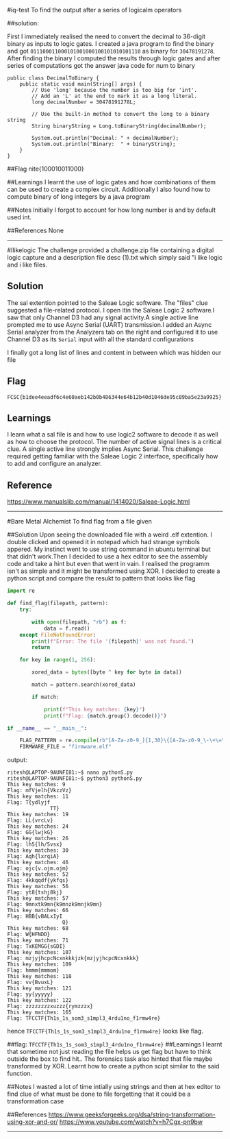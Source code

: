 #iq-test
To find the output after a series of logicalm operators

##solution: 

First I immediately realised the need to convert the decimal to 36-digit binary as inputs to logic gates. I created a java program to find the binary and got `011100011000101001000100101010101110` as binary for `30478191278`. 
After finding the binary I computed the results through logic gates and after series of computations got the answer
java code for num to binary
```
public class DecimalToBinary {
    public static void main(String[] args) {
        // Use 'long' because the number is too big for 'int'.
        // Add an 'L' at the end to mark it as a long literal.
        long decimalNumber = 30478191278L;

        // Use the built-in method to convert the long to a binary string
        String binaryString = Long.toBinaryString(decimalNumber);

        System.out.println("Decimal: " + decimalNumber);
        System.out.println("Binary:  " + binaryString);
    }
}
```

##Flag
nite{100010011000}

##Learnings
I learnt the use of logic gates and how combinations of them can be used to create a complex circuit. Additionally I also found how to compute binary of long integers by a java program

##Notes
Initially I forgot to account for how long number is and by default used int.

##References
None

-------------------------------------------------------------------------------------------------------------------------

#Ilikelogic
The challenge provided a challenge.zip file containing a digital logic capture and a description file desc (1).txt which simply said "i like logic and i like files.

## Solution
The sal extention pointed to the Saleae Logic software. The "files" clue suggested a file-related protocol. I open itin the Saleae Logic 2 software.I saw that only Channel D3 had any signal activity.A single active line prompted me to use Async Serial (UART) transmission.I added an Async Serial analyzer from the Analyzers tab on the right and configured it to use Channel D3 as its `Serial` input with all the standard configurations

I finally got a long list of lines and content in between which was hidden our file

## Flag
`FCSC{b1dee4eeadf6c4e60aeb142b0b486344e64b12b40d1046de95c89ba5e23a9925}`

## Learnings
I learn what a sal file is and how to use logic2 software to decode it as well as how to choose the protocol. The number of active signal lines is a critical clue. A single active line strongly implies Async Serial.
This challenge required getting familiar with the Saleae Logic 2 interface, specifically how to add and configure an analyzer.

## Reference
https://www.manualslib.com/manual/1414020/Saleae-Logic.html

--------------------------------------------------------------------------------------------------------------------------

#Bare Metal Alchemist
To find flag from a file given

##Solution
Upon seeing the downloaded file with a weird .elf extention. I double clicked and opened it in notepad which had strange symbols appered. My instinct went to use string command in ubuntu terminal but that didn't work.Then I decided to use a hex editor to see the assembly code and take a hint but even that went in vain. I realised the programm isn't as simple and it might be transformed using XOR. I decided to create a python script and compare the resukt to pattern that looks like flag 

```python
import re

def find_flag(filepath, pattern):
    try:

        with open(filepath, "rb") as f:
            data = f.read()
    except FileNotFoundError:
        print(f"Error: The file '{filepath}' was not found.")
        return

    for key in range(1, 256):

        xored_data = bytes([byte ^ key for byte in data])

        match = pattern.search(xored_data)

        if match:

            print(f"This key matches: {key}")
            print(f"Flag: {match.group().decode()}")

if __name__ == "__main__":

    FLAG_PATTERN = re.compile(rb"[A-Za-z0-9_]{1,30}\{[A-Za-z0-9_\-\+\=\/\\\.\s]{4,200}\}")
    FIRMWARE_FILE = "firmware.elf"

```

output:
```
ritesh@LAPTOP-9AUNFI81:~$ nano pythonS.py
ritesh@LAPTOP-9AUNFI81:~$ python3 pythonS.py
This key matches: 9
Flag: mfVjelh{VkzzVz}
This key matches: 11
Flag: T{ydlyjf
              TT}
This key matches: 19
Flag: LL{vrcLv}
This key matches: 24
Flag: GG{lwjkG}
This key matches: 26
Flag: lh5{lh/5vsx}
This key matches: 30
Flag: Aqh{lxrqiA}
This key matches: 46
Flag: ojc{v.ojm.ojm}
This key matches: 52
Flag: 4kkqqdf{ykfqs}
This key matches: 56
Flag: yt8{tshj8kj}
This key matches: 57
Flag: 9mnxtk9mn{k9mnzk9mnjk9mn}
This key matches: 66
Flag: HBB{vBALxIyI
                  Q}
This key matches: 68
Flag: W{HFNDD}
This key matches: 71
Flag: TxKEMGG{sGDI}
This key matches: 107
Flag: mzjyjhcpcNcxnkkkjzk{mzjyjhcpcNcxnkkk}
This key matches: 109
Flag: hmmm{mmmom}
This key matches: 118
Flag: vv{BvuxL}
This key matches: 121
Flag: yy{yyyyy}
This key matches: 122
Flag: zzzzzzzzxuzzz{rymzzzx}
This key matches: 165
Flag: TFCCTF{Th1s_1s_som3_s1mpl3_4rdu1no_f1rmw4re}
```
hence `TFCCTF{Th1s_1s_som3_s1mpl3_4rdu1no_f1rmw4re}` looks like flag.

##flag:
`TFCCTF{Th1s_1s_som3_s1mpl3_4rdu1no_f1rmw4re}`
##Learnings
I learnt that sometime not just reading the file helps us get flag but have to think outside the box to find hit.. The forensics task also hinted that file maybe transformed by XOR. Learnt how to create a python scipt similar to the said function.

##Notes
I wasted a lot of time intially using strings and then at hex editor to find clue of what must be done to file forgetting that it could be a transformation case

##References
https://www.geeksforgeeks.org/dsa/string-transformation-using-xor-and-or/
https://www.youtube.com/watch?v=h7Cgx-pn9bw

_____________________________________________________________________________  

